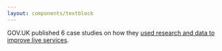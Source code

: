 ```yaml
---
layout: components/textblock
---
```


GOV.UK published 6 case studies on how they [used research and data to improve live services](https://userresearch.blog.gov.uk/2014/09/17/6-case-studies-using-research-and-data-to-improve-a-live-service/).
